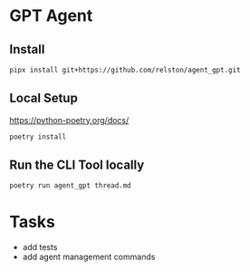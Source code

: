 # GPT Agent

## Install
```bash
pipx install git+https://github.com/relston/agent_gpt.git
```

## Local Setup
https://python-poetry.org/docs/
```bash
poetry install
```

## Run the CLI Tool locally
```bash
poetry run agent_gpt thread.md
```


# Tasks
- add tests
- add agent management commands
